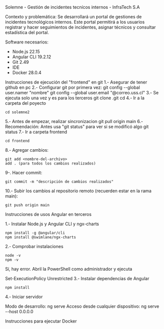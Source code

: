 Solemne - Gestión de incidentes tecnícos internos - InfraTech S.A

Contexto y problemática: Se desarrollará un portal de gestiones de incidentes tecnológicos internos. Este portal permitirá a los usuarios registrar y hacer seguimientos de incidentes, asignar técnicos y consultar estadística del portal.

Software necesarios:

- Node.js 22.15
- Angular CLI 19.2.12
- Git 2.49
- IDE
- Docker 28.0.4

Instrucciones de ejecución del "frontend" en git
1.- Asegurar de tener github en pc 
2.- Configurar git por primera vez:
    git config --global user.namer "nombre"
    git config --global user.email "@correo.uss.cl"
3.- Se ejecuta solo una vez y es para los terceros
    git clone <url-del-repositorio>.git
    cd <nombre-de-la-carpeta-del-proyecto>
4.- Ir a la carpeta del poyecto

    cd solemne2
5.- Antes de empezar, realizar sincronizacion
    git pull origin main
6.- Recomendación: Antes usa "git status" para ver si se modificó algo
    git status
7.- Ir a carpeta frontend

    cd frontend
8.- Agregar cambios:

    git add <nombre-del-archivo>  
    add . (para todos los cambios realizados)
9-. Hacer commit:

    git commit -m "descripción de cambios realizados"
10.- Subir los cambios al repositorio remoto (recuerden estar en la rama main):

    git push origin main 
Instrucciones de usos Angular en terceros

1.- Instalar Node.js y Angular CLI y ngx-charts

    npm install -g @angular/cli
    npm install @swimlane/ngx-charts
2.- Comprobar instalaciones

    node -v
    npm -v
Sí, hay error. Abril la PowerShell como administrador y ejecuta

Set-ExecutionPolicy Unrestricted
3.- Instalar dependencias de Angular

    npm install
4.- Iniciar servidor

Modo de desarrollo: ng serve 
Acceso desde cualquier dispositivo: ng serve --host 0.0.0.0

Instrucciones para ejecutar Docker